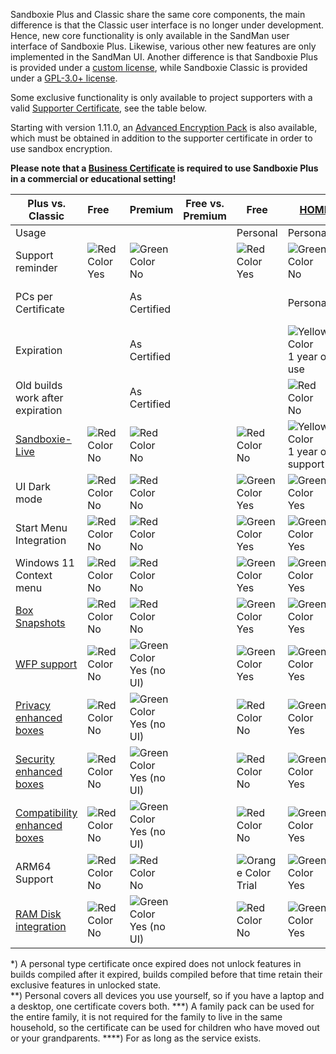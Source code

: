 Sandboxie Plus and Classic share the same core components, the main difference is that the Classic user interface is no longer under development. Hence, new core functionality is only available in the SandMan user interface of Sandboxie Plus. Likewise, various other new features are only implemented in the SandMan UI. Another difference is that Sandboxie Plus is provided under a [custom license](https://github.com/sandboxie-plus/Sandboxie/blob/master/Installer/license.txt), while Sandboxie Classic is provided under a [GPL-3.0+ license](https://github.com/sandboxie-plus/Sandboxie/blob/master/LICENSE).

Some exclusive functionality is only available to project supporters with a valid [Supporter Certificate](https://sandboxie-plus.com/supporter-certificate/), see the table below.

Starting with version 1.11.0, an [Advanced Encryption Pack](https://xanasoft.com/product/sandboxie-plus-advanced-upgrade/) is also available, which must be obtained in addition to the supporter certificate in order to use sandbox encryption.

**Please note that a [Business Certificate](https://xanasoft.com/product/sandboxie-plus-business/) is required to use Sandboxie Plus in a commercial or educational setting!**


|                Plus vs. Classic                                    | Free&nbsp;&nbsp;&nbsp;&nbsp;                                                            | Premium                                                                                           | Free vs. Premium | Free                                                                                         | [HOME](https://xanasoft.com/product/sandboxie-plus-home/)                                                | [PERSONAL](https://xanasoft.com/product/sandboxie-plus-personal/)                                                | [FAMILY PACK](https://xanasoft.com/product/sandboxie-plus-familypack/)                                   | [BUSINESS](https://xanasoft.com/product/sandboxie-plus-business/)                                        | [ETERNAL](https://xanasoft.com/product/sandboxie-plus-eternal/)                           |
|--------------------------------------------------------------------|-----------------------------------------------------------------------------------------|---------------------------------------------------------------------------------------------------|------------------|----------------------------------------------------------------------------------------------|----------------------------------------------------------------------------------------------------------|------------------------------------------------------------------------------------------------------------------|----------------------------------------------------------------------------------------------------------|--------------------------------------------------------------------------------------------------------- |-------------------------------------------------------------------------------------------|
| Usage                                                              |                                                                                         |                                                                                                   |                  | Personal                                                                                     | Personal                                                                                                 | Personal                                                                                                         | Personal                                                                                                 | Commercial                                                                                               | Personal                                                                                  |
| Support reminder                                                   | ![Red Color](https://placeholder.antonshell.me/img?width=15&color_bg=ff0000&text=+) Yes | ![Green Color](https://placeholder.antonshell.me/img?width=15&color_bg=00ff00&text=+) No          |                  | ![Red Color](https://placeholder.antonshell.me/img?width=15&color_bg=ff0000&text=+) Yes      | ![Green Color](https://placeholder.antonshell.me/img?width=15&color_bg=00ff00&text=+) No                 | ![Green Color](https://placeholder.antonshell.me/img?width=15&color_bg=00ff00&text=+) No                         | ![Green Color](https://placeholder.antonshell.me/img?width=15&color_bg=00ff00&text=+) No                 | ![Green Color](https://placeholder.antonshell.me/img?width=15&color_bg=00ff00&text=+) No                 | ![Green Color](https://placeholder.antonshell.me/img?width=15&color_bg=00ff00&text=+) No  |
| PCs per Certificate                                                |                                                                                         | As Certified                                                                                      |                  |                                                                                              | Personal\*\*                                                                                             | Personal                                                                                                         | Personal and Family\*\*\*                                                                                | 1                                                                                                        | Personal and Family                                                                       |
| Expiration                                                         |                                                                                         | As Certified                                                                                      |                  |                                                                                              | ![Yellow Color](https://placeholder.antonshell.me/img?width=15&color_bg=ffff00&text=+) 1 year of use     | ![YellowGreen Color](https://placeholder.antonshell.me/img?width=15&color_bg=99cc33&text=+) 1 year of updates\*  | ![Yellow Color](https://placeholder.antonshell.me/img?width=15&color_bg=ffff00&text=+) 1 year of use     | ![Yellow Color](https://placeholder.antonshell.me/img?width=15&color_bg=ffff00&text=+) 1 year of use     | ![Green Color](https://placeholder.antonshell.me/img?width=15&color_bg=00ff00&text=+) No  |           
| Old builds work after expiration                                   |                                                                                         | As Certified                                                                                      |                  |                                                                                              | ![Red Color](https://placeholder.antonshell.me/img?width=15&color_bg=ff0000&text=+) No                   | ![Green Color](https://placeholder.antonshell.me/img?width=15&color_bg=00ff00&text=+) Yes                        | ![Red Color](https://placeholder.antonshell.me/img?width=15&color_bg=ff0000&text=+) No                   | ![Red Color](https://placeholder.antonshell.me/img?width=15&color_bg=ff0000&text=+) No                   |                                                                                           |
| [Sandboxie-Live](../PlusContent/Sandboxie-Live.md)                 | ![Red Color](https://placeholder.antonshell.me/img?width=15&color_bg=ff0000&text=+) No  | ![Red Color](https://placeholder.antonshell.me/img?width=15&color_bg=ff0000&text=+) No            |                  | ![Red Color](https://placeholder.antonshell.me/img?width=15&color_bg=ff0000&text=+) No       | ![Yellow Color](https://placeholder.antonshell.me/img?width=15&color_bg=ffff00&text=+) 1 year of support | ![Yellow Color](https://placeholder.antonshell.me/img?width=15&color_bg=ffff00&text=+) 1 year of support         | ![Yellow Color](https://placeholder.antonshell.me/img?width=15&color_bg=ffff00&text=+) 1 year of support | ![Yellow Color](https://placeholder.antonshell.me/img?width=15&color_bg=ffff00&text=+) 1 year of support | Yes\*\*\*\*                                                                               |
| UI Dark mode                                                       | ![Red Color](https://placeholder.antonshell.me/img?width=15&color_bg=ff0000&text=+) No  | ![Red Color](https://placeholder.antonshell.me/img?width=15&color_bg=ff0000&text=+) No            |                  | ![Green Color](https://placeholder.antonshell.me/img?width=15&color_bg=00ff00&text=+) Yes    | ![Green Color](https://placeholder.antonshell.me/img?width=15&color_bg=00ff00&text=+) Yes                | ![Green Color](https://placeholder.antonshell.me/img?width=15&color_bg=00ff00&text=+) Yes                        | ![Green Color](https://placeholder.antonshell.me/img?width=15&color_bg=00ff00&text=+) Yes                | ![Green Color](https://placeholder.antonshell.me/img?width=15&color_bg=00ff00&text=+) Yes                | ![Green Color](https://placeholder.antonshell.me/img?width=15&color_bg=00ff00&text=+) Yes |
| Start Menu Integration                                             | ![Red Color](https://placeholder.antonshell.me/img?width=15&color_bg=ff0000&text=+) No  | ![Red Color](https://placeholder.antonshell.me/img?width=15&color_bg=ff0000&text=+) No            |                  | ![Green Color](https://placeholder.antonshell.me/img?width=15&color_bg=00ff00&text=+) Yes    | ![Green Color](https://placeholder.antonshell.me/img?width=15&color_bg=00ff00&text=+) Yes                | ![Green Color](https://placeholder.antonshell.me/img?width=15&color_bg=00ff00&text=+) Yes                        | ![Green Color](https://placeholder.antonshell.me/img?width=15&color_bg=00ff00&text=+) Yes                | ![Green Color](https://placeholder.antonshell.me/img?width=15&color_bg=00ff00&text=+) Yes                | ![Green Color](https://placeholder.antonshell.me/img?width=15&color_bg=00ff00&text=+) Yes |
| Windows 11 Context menu                                            | ![Red Color](https://placeholder.antonshell.me/img?width=15&color_bg=ff0000&text=+) No  | ![Red Color](https://placeholder.antonshell.me/img?width=15&color_bg=ff0000&text=+) No            |                  | ![Green Color](https://placeholder.antonshell.me/img?width=15&color_bg=00ff00&text=+) Yes    | ![Green Color](https://placeholder.antonshell.me/img?width=15&color_bg=00ff00&text=+) Yes                | ![Green Color](https://placeholder.antonshell.me/img?width=15&color_bg=00ff00&text=+) Yes                        | ![Green Color](https://placeholder.antonshell.me/img?width=15&color_bg=00ff00&text=+) Yes                | ![Green Color](https://placeholder.antonshell.me/img?width=15&color_bg=00ff00&text=+) Yes                | ![Green Color](https://placeholder.antonshell.me/img?width=15&color_bg=00ff00&text=+) Yes |
| [Box Snapshots](../PlusContent/BoxSnapshots.md)                    | ![Red Color](https://placeholder.antonshell.me/img?width=15&color_bg=ff0000&text=+) No  | ![Red Color](https://placeholder.antonshell.me/img?width=15&color_bg=ff0000&text=+) No            |                  | ![Green Color](https://placeholder.antonshell.me/img?width=15&color_bg=00ff00&text=+) Yes    | ![Green Color](https://placeholder.antonshell.me/img?width=15&color_bg=00ff00&text=+) Yes                | ![Green Color](https://placeholder.antonshell.me/img?width=15&color_bg=00ff00&text=+) Yes                        | ![Green Color](https://placeholder.antonshell.me/img?width=15&color_bg=00ff00&text=+) Yes                | ![Green Color](https://placeholder.antonshell.me/img?width=15&color_bg=00ff00&text=+) Yes                | ![Green Color](https://placeholder.antonshell.me/img?width=15&color_bg=00ff00&text=+) Yes |
| [WFP support](../PlusContent/WFPSupport.md)                        | ![Red Color](https://placeholder.antonshell.me/img?width=15&color_bg=ff0000&text=+) No  | ![Green Color](https://placeholder.antonshell.me/img?width=15&color_bg=00ff00&text=+) Yes (no UI) |                  | ![Green Color](https://placeholder.antonshell.me/img?width=15&color_bg=00ff00&text=+) Yes    | ![Green Color](https://placeholder.antonshell.me/img?width=15&color_bg=00ff00&text=+) Yes                | ![Green Color](https://placeholder.antonshell.me/img?width=15&color_bg=00ff00&text=+) Yes                        | ![Green Color](https://placeholder.antonshell.me/img?width=15&color_bg=00ff00&text=+) Yes                | ![Green Color](https://placeholder.antonshell.me/img?width=15&color_bg=00ff00&text=+) Yes                | ![Green Color](https://placeholder.antonshell.me/img?width=15&color_bg=00ff00&text=+) Yes |
| [Privacy enhanced boxes](../PlusContent/privacy-mode.md)           | ![Red Color](https://placeholder.antonshell.me/img?width=15&color_bg=ff0000&text=+) No  | ![Green Color](https://placeholder.antonshell.me/img?width=15&color_bg=00ff00&text=+) Yes (no UI) |                  | ![Red Color](https://placeholder.antonshell.me/img?width=15&color_bg=ff0000&text=+) No       | ![Green Color](https://placeholder.antonshell.me/img?width=15&color_bg=00ff00&text=+) Yes                | ![Green Color](https://placeholder.antonshell.me/img?width=15&color_bg=00ff00&text=+) Yes                        | ![Green Color](https://placeholder.antonshell.me/img?width=15&color_bg=00ff00&text=+) Yes                | ![Green Color](https://placeholder.antonshell.me/img?width=15&color_bg=00ff00&text=+) Yes                | ![Green Color](https://placeholder.antonshell.me/img?width=15&color_bg=00ff00&text=+) Yes |
| [Security enhanced boxes](../PlusContent/security-mode.md)         | ![Red Color](https://placeholder.antonshell.me/img?width=15&color_bg=ff0000&text=+) No  | ![Green Color](https://placeholder.antonshell.me/img?width=15&color_bg=00ff00&text=+) Yes (no UI) |                  | ![Red Color](https://placeholder.antonshell.me/img?width=15&color_bg=ff0000&text=+) No       | ![Green Color](https://placeholder.antonshell.me/img?width=15&color_bg=00ff00&text=+) Yes                | ![Green Color](https://placeholder.antonshell.me/img?width=15&color_bg=00ff00&text=+) Yes                        | ![Green Color](https://placeholder.antonshell.me/img?width=15&color_bg=00ff00&text=+) Yes                | ![Green Color](https://placeholder.antonshell.me/img?width=15&color_bg=00ff00&text=+) Yes                | ![Green Color](https://placeholder.antonshell.me/img?width=15&color_bg=00ff00&text=+) Yes |
| [Compatibility enhanced boxes](../PlusContent/compartment-mode.md) | ![Red Color](https://placeholder.antonshell.me/img?width=15&color_bg=ff0000&text=+) No  | ![Green Color](https://placeholder.antonshell.me/img?width=15&color_bg=00ff00&text=+) Yes (no UI) |                  | ![Red Color](https://placeholder.antonshell.me/img?width=15&color_bg=ff0000&text=+) No       | ![Green Color](https://placeholder.antonshell.me/img?width=15&color_bg=00ff00&text=+) Yes                | ![Green Color](https://placeholder.antonshell.me/img?width=15&color_bg=00ff00&text=+) Yes                        | ![Green Color](https://placeholder.antonshell.me/img?width=15&color_bg=00ff00&text=+) Yes                | ![Green Color](https://placeholder.antonshell.me/img?width=15&color_bg=00ff00&text=+) Yes                | ![Green Color](https://placeholder.antonshell.me/img?width=15&color_bg=00ff00&text=+) Yes |
| ARM64 Support                                                      | ![Red Color](https://placeholder.antonshell.me/img?width=15&color_bg=ff0000&text=+) No  | ![Red Color](https://placeholder.antonshell.me/img?width=15&color_bg=ff0000&text=+) No            |                  | ![Orange Color](https://placeholder.antonshell.me/img?width=15&color_bg=ff9900&text=+) Trial | ![Green Color](https://placeholder.antonshell.me/img?width=15&color_bg=00ff00&text=+) Yes                | ![Green Color](https://placeholder.antonshell.me/img?width=15&color_bg=00ff00&text=+) Yes                        | ![Green Color](https://placeholder.antonshell.me/img?width=15&color_bg=00ff00&text=+) Yes                | ![Green Color](https://placeholder.antonshell.me/img?width=15&color_bg=00ff00&text=+) Yes                | ![Green Color](https://placeholder.antonshell.me/img?width=15&color_bg=00ff00&text=+) Yes |
| [RAM Disk integration](../PlusContent/RamDiskSupport.md)           | ![Red Color](https://placeholder.antonshell.me/img?width=15&color_bg=ff0000&text=+) No  | ![Green Color](https://placeholder.antonshell.me/img?width=15&color_bg=00ff00&text=+) Yes (no UI) |                  | ![Red Color](https://placeholder.antonshell.me/img?width=15&color_bg=ff0000&text=+) No       | ![Green Color](https://placeholder.antonshell.me/img?width=15&color_bg=00ff00&text=+) Yes                | ![Green Color](https://placeholder.antonshell.me/img?width=15&color_bg=00ff00&text=+) Yes                        | ![Green Color](https://placeholder.antonshell.me/img?width=15&color_bg=00ff00&text=+) Yes                | ![Green Color](https://placeholder.antonshell.me/img?width=15&color_bg=00ff00&text=+) Yes                | ![Green Color](https://placeholder.antonshell.me/img?width=15&color_bg=00ff00&text=+) Yes |


\*) A personal type certificate once expired does not unlock features in builds compiled after it expired, builds compiled before that time retain their exclusive features in unlocked state.  
\*\*) Personal covers all devices you use yourself, so if you have a laptop and a desktop, one certificate covers both.
\*\*\*) A family pack can be used for the entire family, it is not required for the family to live in the same household, so the certificate can be used for children who have moved out or your grandparents.
\*\*\*\*) For as long as the service exists.
